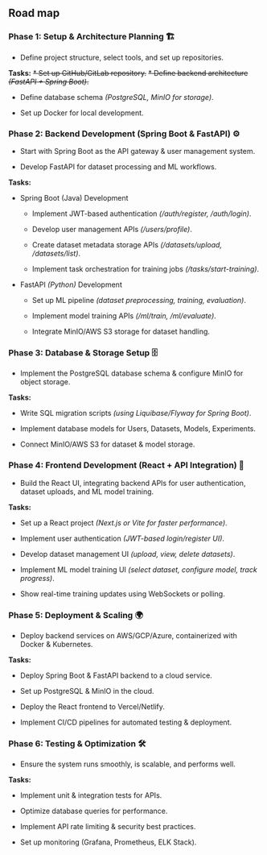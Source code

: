 ## Road map 
### Phase 1: Setup & Architecture Planning 🏗️
*  Define project structure, select tools, and set up repositories.

__Tasks:__
~~* Set up GitHub/GitLab repository.~~
~~* Define backend architecture _(FastAPI + Spring Boot)_.~~
* Define database schema _(PostgreSQL, MinIO for storage)_.

* Set up Docker for local development.

### Phase 2: Backend Development (Spring Boot & FastAPI) ⚙️
* Start with Spring Boot as the API gateway & user management system.

* Develop FastAPI for dataset processing and ML workflows.

__Tasks:__
* Spring Boot (Java) Development
  * Implement JWT-based authentication _(/auth/register, /auth/login)_.
  * Develop user management APIs _(/users/profile)_.
  * Create dataset metadata storage APIs _(/datasets/upload, /datasets/list)_.
  
  * Implement task orchestration for training jobs _(/tasks/start-training)_.

* FastAPI _(Python)_ Development
  * Set up ML pipeline _(dataset preprocessing, training, evaluation)_.
  * Implement model training APIs _(/ml/train, /ml/evaluate)_.
  
  * Integrate MinIO/AWS S3 storage for dataset handling.

### Phase 3: Database & Storage Setup 🗄️
* Implement the PostgreSQL database schema & configure MinIO for object storage.

__Tasks:__
* Write SQL migration scripts _(using Liquibase/Flyway for Spring Boot)_.
* Implement database models for Users, Datasets, Models, Experiments.

* Connect MinIO/AWS S3 for dataset & model storage.

### Phase 4: Frontend Development (React + API Integration) 🎨
* Build the React UI, integrating backend APIs for user authentication, dataset uploads, and ML model training.

__Tasks:__
* Set up a React project _(Next.js or Vite for faster performance)_.
* Implement user authentication _(JWT-based login/register UI)_.
* Develop dataset management UI _(upload, view, delete datasets)_.
* Implement ML model training UI _(select dataset, configure model, track progress)_.

* Show real-time training updates using WebSockets or polling.

### Phase 5: Deployment & Scaling 🌍
* Deploy backend services on AWS/GCP/Azure, containerized with Docker & Kubernetes.

__Tasks:__
* Deploy Spring Boot & FastAPI backend to a cloud service.
* Set up PostgreSQL & MinIO in the cloud.
* Deploy the React frontend to Vercel/Netlify.

* Implement CI/CD pipelines for automated testing & deployment.

### Phase 6: Testing & Optimization 🛠️
* Ensure the system runs smoothly, is scalable, and performs well.

__Tasks:__
* Implement unit & integration tests for APIs.
* Optimize database queries for performance.
* Implement API rate limiting & security best practices.

* Set up monitoring (Grafana, Prometheus, ELK Stack).